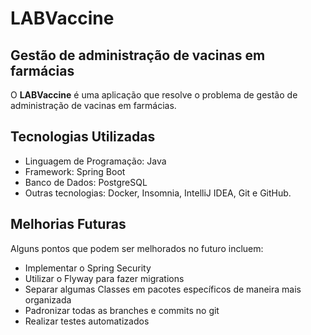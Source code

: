 # LABVaccine

## Gestão de administração de vacinas em farmácias

O **LABVaccine** é uma aplicação que resolve o problema de gestão de administração de vacinas
em farmácias.

## Tecnologias Utilizadas

- Linguagem de Programação: Java
- Framework: Spring Boot
- Banco de Dados: PostgreSQL
- Outras tecnologias: Docker, Insomnia, IntelliJ IDEA, Git e GitHub.


## Melhorias Futuras

Alguns pontos que podem ser melhorados no futuro incluem:

- Implementar o Spring Security
- Utilizar o Flyway para fazer migrations
- Separar algumas Classes em pacotes específicos de maneira mais organizada
- Padronizar todas as branches e commits no git
- Realizar testes automatizados

